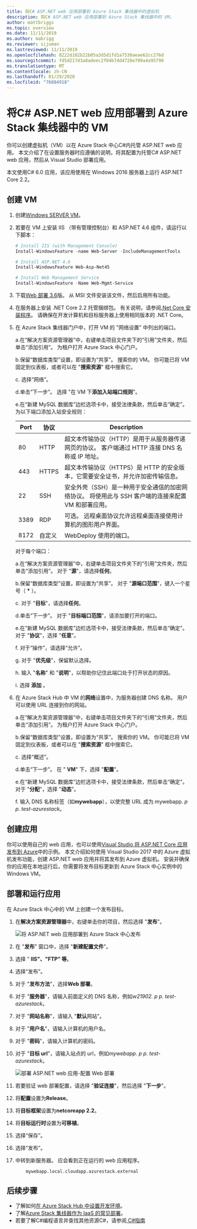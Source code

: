 ```yaml
---
title: 将C# ASP.NET web 应用部署到 Azure Stack 集线器中的虚拟机
description: 将C# ASP.NET web 应用部署到 Azure Stack 集线器中的 VM。
author: mattbriggs
ms.topic: overview
ms.date: 11/11/2019
ms.author: mabrigg
ms.reviewer: sijuman
ms.lastreviewed: 11/11/2019
ms.openlocfilehash: 8222d102b22b05a3d5d1fd1a7530aeae62cc276d
ms.sourcegitcommit: fd5d217d3a8adeec2f04b74d4728e709a4a95790
ms.translationtype: MT
ms.contentlocale: zh-CN
ms.lasthandoff: 01/29/2020
ms.locfileid: "76884918"
---
```

# <a name="deploy-a-c-aspnet-web-app-to-a-vm-in-azure-stack-hub"></a>将C# ASP.NET web 应用部署到 Azure Stack 集线器中的 VM

你可以创建虚拟机（VM）以在 Azure Stack 中心C#内托管 ASP.NET web 应用。 本文介绍了在设置服务器时应遵循的说明，将其配置为托管C# ASP.NET web 应用，然后从 Visual Studio 部署应用。

本文使用C# 6.0 应用，该应用使用在 Windows 2016 服务器上运行 ASP.NET Core 2.2。

## <a name="create-a-vm"></a>创建 VM

1. 创建[Windows SERVER VM](azure-stack-quick-windows-portal.md)。

1. 若要在 VM 上安装 IIS （带有管理控制台）和 ASP.NET 4.6 组件，请运行以下脚本：

    ```PowerShell  
    # Install IIS (with Management Console)
    Install-WindowsFeature -name Web-Server -IncludeManagementTools
    
    # Install ASP.NET 4.6
    Install-WindowsFeature Web-Asp-Net45
    
    # Install Web Management Service
    Install-WindowsFeature -Name Web-Mgmt-Service
    ```

1. 下载[Web 部署 3.6](https://www.microsoft.com/download/details.aspx?id=43717)版。 从 MSI 文件安装该文件，然后启用所有功能。

1. 在服务器上安装 .NET Core 2.2 托管捆绑包。 有关说明，请参阅[.Net Core 安装程序](https://dotnet.microsoft.com/download/dotnet-core/2.2)。 请确保在开发计算机和目标服务器上使用相同版本的 .NET Core。

1. 在 Azure Stack 集线器门户中，打开 VM 的 "网络设置" 中列出的端口。

    a.在“解决方案资源管理器”中，右键单击项目文件夹下的“引用”文件夹，然后单击“添加引用”。 为租户打开 Azure Stack 中心门户。

    b.保留“数据库类型”设置，即设置为“共享”。 搜索你的 VM。 你可能已将 VM 固定到仪表板，或者可以在 "**搜索资源**" 框中搜索它。

    c. 选择“网络”。

    d.单击“下一步”。 选择 "在 VM 下**添加入站端口规则**"。

    e.在“新建 MySQL 数据库”边栏选项卡中，接受法律条款，然后单击“确定”。 为以下端口添加入站安全规则：

    | Port | 协议 | Description |
    | --- | --- | --- |
    | 80 | HTTP | 超文本传输协议（HTTP）是用于从服务器传递网页的协议。 客户端通过 HTTP 连接 DNS 名称或 IP 地址。 |
    | 443 | HTTPS | 超文本传输协议（HTTPS）是 HTTP 的安全版本，它需要安全证书，并允许加密传输信息。  |
    | 22 | SSH | 安全外壳（SSH）是一种用于安全通信的加密网络协议。 将使用此与 SSH 客户端的连接来配置 VM 和部署应用。 |
    | 3389 | RDP | 可选。 远程桌面协议允许远程桌面连接使用计算机的图形用户界面。   |
    | 8172 | 自定义 | WebDeploy 使用的端口。 |

    对于每个端口：

    a.在“解决方案资源管理器”中，右键单击项目文件夹下的“引用”文件夹，然后单击“添加引用”。 对于 "**源**"，请选择**任何**。

    b.保留“数据库类型”设置，即设置为“共享”。 对于 "**源端口范围**"，键入一个星号（ **\*** ）。

    c. 对于 "**目标**"，请选择**任何**。

    d.单击“下一步”。 对于 "**目标端口范围**"，请添加要打开的端口。

    e.在“新建 MySQL 数据库”边栏选项卡中，接受法律条款，然后单击“确定”。 对于 "**协议**"，选择 "**任意**"。

    f. 对于“操作”，请选择“允许”。

    g. 对于 "**优先级**"，保留默认选择。

    h. 输入 "**名称**" 和 "**说明**"，以帮助你记住此端口处于打开状态的原因。

    i. 选择 **添加** 。

1.  在 Azure Stack Hub 中 VM 的**网络**设置中，为服务器创建 DNS 名称。 用户可以使用 URL 连接到你的网站。

    a.在“解决方案资源管理器”中，右键单击项目文件夹下的“引用”文件夹，然后单击“添加引用”。 为租户打开 Azure Stack 中心门户。

    b.保留“数据库类型”设置，即设置为“共享”。 搜索你的 VM。 你可能已将 VM 固定到仪表板，或者可以在 "**搜索资源**" 框中搜索它。

    c. 选择“概述”。

    d.单击“下一步”。 在 " **VM**" 下，选择 "**配置**"。

    e.在“新建 MySQL 数据库”边栏选项卡中，接受法律条款，然后单击“确定”。 对于 "**分配**"，选择 "**动态**"。

    f. 输入 DNS 名称标签（如**mywebapp**），以使完整 URL 成为 mywebapp. *p p. test-azurestack*。

## <a name="create-an-app"></a>创建应用 

你可以使用自己的 web 应用，也可以使用[Visual Studio 将 ASP.NET Core 应用发布到 Azure](https://docs.microsoft.com/aspnet/core/tutorials/razor-pages/razor-pages-start?view=aspnetcore-2.2&tabs=visual-studio
)中的示例。 本文介绍如何使用 Visual Studio 2017 中的 Azure 虚拟机发布功能，创建 ASP.NET web 应用并将其发布到 Azure 虚拟机。 安装并确保你的应用在本地运行后，你需要将发布目标更新到 Azure Stack 中心实例中的 Windows VM。

## <a name="deploy-and-run-the-app"></a>部署和运行应用

在 Azure Stack 中心中的 VM 上创建一个发布目标。

1. 在**解决方案资源管理器**中，右键单击你的项目，然后选择 "**发布**"。

    ![将 ASP.NET web 应用部署到 Azure Stack 中心发布](media/azure-stack-dev-start-howto-vm-dotnet/deploy-app-to-azure-stack.png)

1. 在 "**发布**" 窗口中，选择 "**新建配置文件**"。
1. 选择 " **IIS"、"FTP" 等**。
1. 选择“发布”。
1. 对于 "**发布方法**"，选择**Web 部署**。
1. 对于 "**服务器**"，请输入前面定义的 DNS 名称，例如*w21902. p p. test-azurestack*。
1. 对于 "**网站名称**"，请输入 "**默认**网站"。
1. 对于 "**用户名**"，请输入计算机的用户名。
1. 对于 "**密码**"，请输入计算机的密码。
1. 对于 "**目标 url**"，请输入站点的 url，例如*mywebapp. p p. test-azurestack*。

    ![部署 ASP.NET web 应用-配置 Web 部署](media/azure-stack-dev-start-howto-vm-dotnet/configure-web-deploy.png)

1. 若要验证 web 部署配置，请选择 "**验证连接**"，然后选择 "**下一步**"。
1. 将**配置**设置为**Release**。
1. 将**目标框架**设置为**netcoreapp 2.2**。
1. 将**目标运行时**设置为**可移植**。
1. 选择“保存”。
1. 选择“发布”。
1. 中转到新服务器。 应会看到正在运行的 web 应用程序。

    ```http  
        mywebapp.local.cloudapp.azurestack.external
    ```

## <a name="next-steps"></a>后续步骤

- 了解如何[在 Azure Stack Hub 中设置开发环境](azure-stack-dev-start.md)。
- 了解[Azure Stack 集线器作为 IaaS 的常见部署](azure-stack-dev-start-deploy-app.md)。
- 若要了解C#编程语言并查找其他资源C#，请参阅[ C#指南](https://docs.microsoft.com/dotnet/csharp/)
